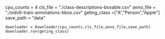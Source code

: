 cpu_counts = 4
cls_file = "./class-descriptions-boxable.csv"
 anno_file = "./oidv6-train-annotations-bbox.csv"
geting_class =["A","Person","Apple"]
save_path = "data"

    downloader = Downloader(cpu_counts,cls_file,anno_file,save_path)
	downloader.run(geting_class)